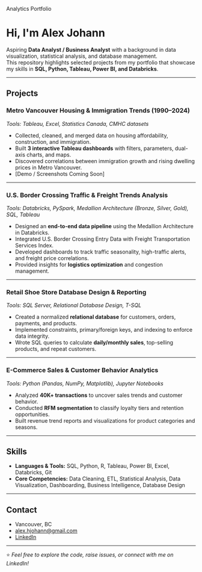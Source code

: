 Analytics Portfolio

# Hi, I'm Alex Johann  

Aspiring **Data Analyst / Business Analyst** with a background in data visualization, statistical analysis, and database management.  
This repository highlights selected projects from my portfolio that showcase my skills in **SQL, Python, Tableau, Power BI, and Databricks**.  

---

## Projects  

### Metro Vancouver Housing & Immigration Trends (1990–2024)  
*Tools: Tableau, Excel, Statistics Canada, CMHC datasets*  
- Collected, cleaned, and merged data on housing affordability, construction, and immigration.  
- Built **3 interactive Tableau dashboards** with filters, parameters, dual-axis charts, and maps.  
- Discovered correlations between immigration growth and rising dwelling prices in Metro Vancouver.  
- [Demo / Screenshots Coming Soon]  

---

### U.S. Border Crossing Traffic & Freight Trends Analysis  
*Tools: Databricks, PySpark, Medallion Architecture (Bronze, Silver, Gold), SQL, Tableau*  
- Designed an **end-to-end data pipeline** using the Medallion Architecture in Databricks.  
- Integrated U.S. Border Crossing Entry Data with Freight Transportation Services Index.  
- Developed dashboards to track traffic seasonality, high-traffic alerts, and freight price correlations.  
- Provided insights for **logistics optimization** and congestion management.  

---

### Retail Shoe Store Database Design & Reporting  
*Tools: SQL Server, Relational Database Design, T-SQL*  
- Created a normalized **relational database** for customers, orders, payments, and products.  
- Implemented constraints, primary/foreign keys, and indexing to enforce data integrity.  
- Wrote SQL queries to calculate **daily/monthly sales**, top-selling products, and repeat customers.  

---

### E-Commerce Sales & Customer Behavior Analytics  
*Tools: Python (Pandas, NumPy, Matplotlib), Jupyter Notebooks*  
- Analyzed **40K+ transactions** to uncover sales trends and customer behavior.  
- Conducted **RFM segmentation** to classify loyalty tiers and retention opportunities.  
- Built revenue trend reports and visualizations for product categories and seasons.  

---

## Skills  

- **Languages & Tools:** SQL, Python, R, Tableau, Power BI, Excel, Databricks, Git  
- **Core Competencies:** Data Cleaning, ETL, Statistical Analysis, Data Visualization, Dashboarding, Business Intelligence, Database Design  

---

## Contact  

- Vancouver, BC  
- alex.hjohann@gmail.com  
- [LinkedIn](https://www.linkedin.com/in/alex-johann-211745268)  

---

⭐️ *Feel free to explore the code, raise issues, or connect with me on LinkedIn!*  
